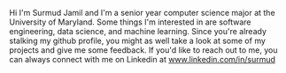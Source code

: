 Hi I'm Surmud Jamil and I'm a senior year computer science major at the University of Maryland. Some things I'm interested in are software engineering, data science, and machine learning. Since you're already stalking my github profile, you might as well take a look at some of my projects and give me some feedback. If you'd like to reach out to me, you can always connect with me on Linkedin at www.linkedin.com/in/surmud

<!---
surmud/surmud is a ✨ special ✨ repository because its `README.md` (this file) appears on your GitHub profile.
You can click the Preview link to take a look at your changes.
--->
